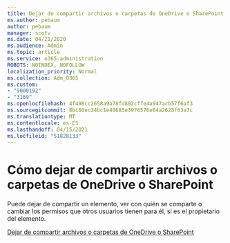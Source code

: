 ```yaml
---
title: Dejar de compartir archivos o carpetas de OneDrive o SharePoint
ms.author: pebaum
author: pebaum
manager: scotv
ms.date: 04/21/2020
ms.audience: Admin
ms.topic: article
ms.service: o365-administration
ROBOTS: NOINDEX, NOFOLLOW
localization_priority: Normal
ms.collection: Adm_O365
ms.custom:
- "9000192"
- "3169"
ms.openlocfilehash: 4f498cc2658a9a78fd802cffe4a947acb57f6af3
ms.sourcegitcommit: 8bc60ec34bc1e40685e3976576e04a2623f63a7c
ms.translationtype: MT
ms.contentlocale: es-ES
ms.lasthandoff: 04/15/2021
ms.locfileid: "51828133"
---
```

# <a name="how-to-stop-sharing-onedrive-or-sharepoint-files-or-folders"></a>Cómo dejar de compartir archivos o carpetas de OneDrive o SharePoint

Puede dejar de compartir un elemento, ver con quién se comparte o cambiar los permisos que otros usuarios tienen para él, si es el propietario del elemento.

[Dejar de compartir archivos o carpetas de OneDrive o SharePoint](https://support.office.com/article/stop-sharing-onedrive-or-sharepoint-files-or-folders-or-change-permissions-0a36470f-d7fe-40a0-bd74-0ac6c1e13323)